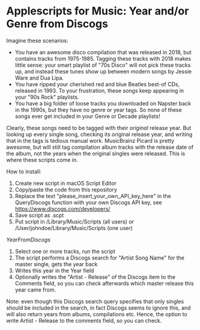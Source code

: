 # Applescripts for Music: Year and/or Genre from Discogs

Imagine these scenarios:
- You have an awesome disco compilation that was released in 2018, but contains tracks from 1975-1985. Tagging these tracks with 2018 makes little sense: your smart playlist of "70s Disco" will not pick these tracks up, and instead these tunes show up between modern songs by Jessie Ware and Dua Lipa.
- You have ripped your cherished red and blue Beatles best-of CDs, released in 1993. To your frustration, these songs keep appearing in your "90s Rock" playlists.
- You have a big folder of loose tracks you downloaded on Napster back in the 1990s, but they have no genre or year tags. So none of these songs ever get included in your Genre or Decade playlists!

Clearly, these songs need to be tagged with their *original* release year. But looking up every single song, checking its original release year, and writing that in the tags is tedious manual work. MusicBrainz Picard is pretty awesome, but will still tag compilation album tracks with the release date of the album, not the years when the original singles were released. This is where these scripts come in.

How to install:
1. Create new script in macOS Script Editor
2. Copy/paste the code from this repository
3. Replace the text "please_insert_your_own_API_key_here" in the QueryDiscogs function with your own Discogs API key, see https://www.discogs.com/developers/
4. Save script as .scpt
5. Put script in /Library/Music/Scripts (all users) or /User/johndoe/Library/Music/Scripts (one user)

*YearFromDiscogs*

1. Select one or more tracks, run the script
2. The script performs a Discogs search for "Artist Song Name" for the master single, gets the year back
3. Writes this year in the Year field
4. Optionally writes the "Artist - Release" of the Discogs item to the Comments field, so you can check afterwards which master release this year came from.

Note: even though this Discogs search query specifies that only singles should be included in the search, in fact Discogs seems to ignore this, and will also return years from albums, compilations etc. Hence, the option to write Artist - Release to the comments field, so you can check.

